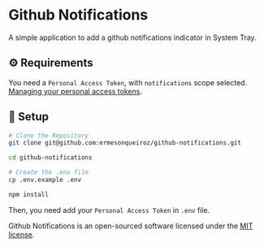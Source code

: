 # Github Notifications

A simple application to add a github notifications indicator in System Tray.

## ⚙️ Requirements

You need a `Personal Access Token`, with `notifications` scope selected. [Managing your personal access tokens](https://docs.github.com/en/authentication/keeping-your-account-and-data-secure/managing-your-personal-access-tokens).

## 🚀 Setup

```bash
# Clone the Repository
git clone git@github.com:ermesonqueiroz/github-notifications.git

cd github-notifications

# Create the .env file
cp .env.example .env

npm install
```

Then, you need add your `Personal Access Token` in `.env` file.

Github Notifications is an open-sourced software licensed under the [MIT license](./LICENSE).
